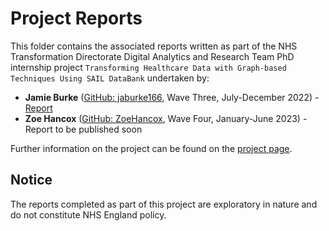 # Project Reports

This folder contains the associated reports written as part of the NHS Transformation Directorate Digital Analytics and Research Team PhD internship project `Transforming Healthcare Data with Graph-based Techniques Using SAIL DataBank` undertaken by:
- **Jamie Burke** ([GitHub: jaburke166](https://github.com/jaburke166), Wave Three, July-December 2022) - [Report](...)
- **Zoe Hancox** ([GitHub: ZoeHancox](https://github.com/ZoeHancox), Wave Four, January-June 2023) - Report to be published soon

Further information on the project can be found on the [project page](https://nhsx.github.io/nhsx-internship-projects/transforming-healthcare-data-graph-based-sail-update/).

## Notice

The reports completed as part of this project are exploratory in nature and do not constitute NHS England policy.
